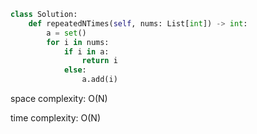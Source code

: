 ```python
class Solution:
    def repeatedNTimes(self, nums: List[int]) -> int:
        a = set()
        for i in nums:
            if i in a:
                return i
            else:
                a.add(i)
```

space complexity: O(N)

time complexity: O(N)